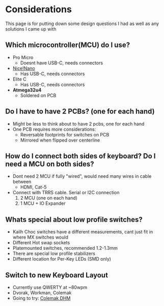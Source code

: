 # Considerations

This page is for putting down some design questions I had as well as any solutions I came up with

## Which microcontroller(MCU) do I use?

- Pro Micro
  - Doesnt have USB-C, needs connectors
- [Nice!Nano](https://nicekeyboards.com/nice-nano)
  - Has USB-C, needs connectors
- Elite C
  - Has USB-C, needs connectors
- **Atmega32u4**
  - Soldered on PCB

## Do I have to have 2 PCBs? (one for each hand)

- Might be less to think about to have 2 pcbs, one for each hand
- One PCB requires more considerations:
  - Reversable footprints for switches on PCB
  - Mirrored when flipped over centerline

## How do I connect both sides of keyboard? Do I need a MCU on both sides?

- Dont need 2 MCU if fully "wired", would need many wires in cable between
  - HDMI, Cat-5
- Connect with TRRS cable. Serial or I2C connection
  1) 2 MCU (one on each hand)
  1) 1 MCU + IO Expander

## Whats special about low profile switches?

- Kailh Choc switches have a different measurements, cant just fit in where MX switches would
- Different Hot swap sockets
- Platemounted switches, recommended 1.2-1.3mm
- There are special low profile stabilizers
- Different location for Per-Key LEDs (SMD only)

## Switch to new Keyboard Layout

- Currently use QWERTY at ~80wpm
- Dvorak, Workman, Colemak
- Going to try: [Colemak DHM](https://colemakmods.github.io/mod-dh/)
